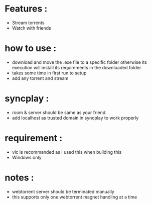 # Features :
- Stream torrents
- Watch with friends


# how to use :
- download and move the .exe file to a specific folder otherwise its execution will install its requirements in the downloaded folder  
- takes some time in first run to setup
- add any torrent and stream

# syncplay : 
- room & server should be same as your friend
- add localhost as trusted domain in syncplay to work properly

# requirement :
- vlc is recommanded as I used this when building this
- Windows only

# notes :
- webtorrent server should be terminated manually
- this supports only one webtorrent magnet handling at a time
